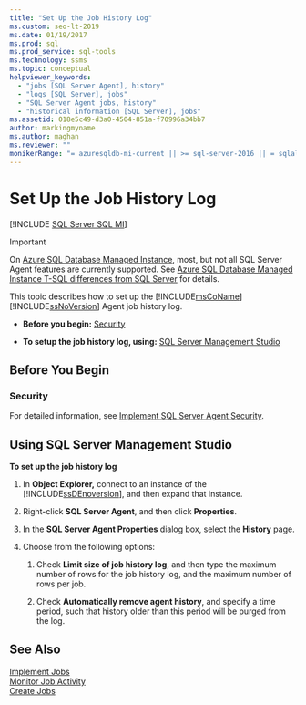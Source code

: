 ```yaml
---
title: "Set Up the Job History Log"
ms.custom: seo-lt-2019
ms.date: 01/19/2017
ms.prod: sql
ms.prod_service: sql-tools
ms.technology: ssms
ms.topic: conceptual
helpviewer_keywords: 
  - "jobs [SQL Server Agent], history"
  - "logs [SQL Server], jobs"
  - "SQL Server Agent jobs, history"
  - "historical information [SQL Server], jobs"
ms.assetid: 018e5c49-d3a0-4504-851a-f70996a34bb7
author: markingmyname
ms.author: maghan
ms.reviewer: ""
monikerRange: "= azuresqldb-mi-current || >= sql-server-2016 || = sqlallproducts-allversions"
---
```

# Set Up the Job History Log
[!INCLUDE [SQL Server SQL MI](../../includes/applies-to-version/sql-asdbmi.md)]

> [!IMPORTANT]  
> On [Azure SQL Database Managed Instance](https://docs.microsoft.com/azure/sql-database/sql-database-managed-instance), most, but not all SQL Server Agent features are currently supported. See [Azure SQL Database Managed Instance T-SQL differences from SQL Server](https://docs.microsoft.com/azure/sql-database/sql-database-managed-instance-transact-sql-information#sql-server-agent) for details.

This topic describes how to set up the [!INCLUDE[msCoName](../../includes/msconame_md.md)] [!INCLUDE[ssNoVersion](../../includes/ssnoversion-md.md)] Agent job history log.  
  
-   **Before you begin:**  [Security](#Security)  
  
-   **To setup the job history log, using:** [SQL Server Management Studio](#SSMS)  
  
## <a name="BeforeYouBegin"></a>Before You Begin  
  
### <a name="Security"></a>Security  
For detailed information, see [Implement SQL Server Agent Security](../../ssms/agent/implement-sql-server-agent-security.md).  
  
## <a name="SSMS"></a>Using SQL Server Management Studio  
**To set up the job history log**  
  
1.  In **Object Explorer,** connect to an instance of the [!INCLUDE[ssDEnoversion](../../includes/ssdenoversion_md.md)], and then expand that instance.  
  
2.  Right-click **SQL Server Agent**, and then click **Properties**.  
  
3.  In the **SQL Server Agent Properties** dialog box, select the **History** page.  
  
4.  Choose from the following options:  
  
    1.  Check **Limit size of job history log**, and then type the maximum number of rows for the job history log, and the maximum number of rows per job.  
  
    2.  Check **Automatically remove agent history**, and specify a time period, such that history older than this period will be purged from the log.  
  
## See Also  
[Implement Jobs](../../ssms/agent/implement-jobs.md)  
[Monitor Job Activity](../../ssms/agent/monitor-job-activity.md)  
[Create Jobs](../../ssms/agent/create-jobs.md)  
  

